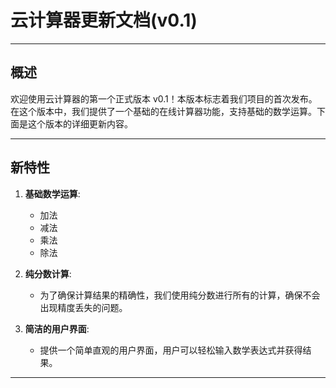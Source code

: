 # 云计算器更新文档(v0.1)

---

## 概述

欢迎使用云计算器的第一个正式版本 v0.1！本版本标志着我们项目的首次发布。在这个版本中，我们提供了一个基础的在线计算器功能，支持基础的数学运算。下面是这个版本的详细更新内容。

---

## 新特性

1. **基础数学运算**:
   - 加法
   - 减法
   - 乘法
   - 除法

2. **纯分数计算**:
   - 为了确保计算结果的精确性，我们使用纯分数进行所有的计算，确保不会出现精度丢失的问题。

3. **简洁的用户界面**:
   - 提供一个简单直观的用户界面，用户可以轻松输入数学表达式并获得结果。

---